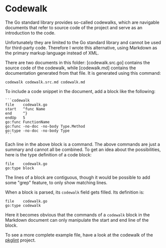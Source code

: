 # Codewalk

The Go standard library provides so-called codewalks, which are navigable
documents that refer to source code of the project and serve as an
introduction to the code.

Unfortunately they are limited to the Go standard library and cannot be
used for third-party code. Therefore I wrote this alternative, using Markdown
as the primary markup language instead of XML.

There are two documents in this folder: [codewalk.src.go] contains the
source code of the codewalk, while [codewalk.md] contains the documentation
generated from that file. It is generated using this command:

~~~shell script
codewalk codewalk.src.md codewalk.md
~~~

To include a code snippet in the document, add a block like the following:

    ```codewalk
    file    codewalk.go
    start   ^func Name
    end     ^}
    endUp   5
    go:func FunctionName
    go:func -no-doc -no-body Type.Method
    go:type -no-doc -no-body Type
    ```

Each line in the above block is a command. The above commands are just a
summary and cannot all be combined. To get an idea about the possibilities,
here is the type definition of a code block:

```codewalk
file    codewalk.go
go:type block
```

The lines of a block are contiguous, though it would be possible to add
some "grep" feature, to only show matching lines.

When a block is parsed, its `codewalk` field gets filled. Its definition is:

```codewalk
file    codewalk.go
go:type codewalk
```

Here it becomes obvious that the commands of a `codewalk` block in the
Markdown document can only manipulate the start and end line of the block.

To see a more complete example file, have a look at the codewalk of the
[pkglint](https://github.com/rillig/pkglint/blob/master/codewalk.md) project.
